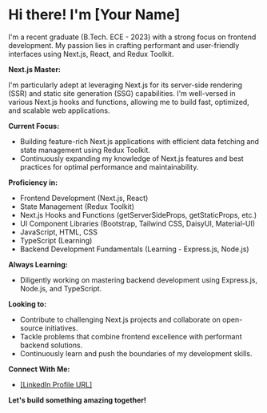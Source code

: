 #  Hi there! I'm [Your Name]

I'm a recent graduate (B.Tech. ECE - 2023) with a strong focus on frontend development. My passion lies in crafting performant and user-friendly interfaces using Next.js, React, and Redux Toolkit.

**Next.js Master:**

I'm particularly adept at leveraging Next.js for its server-side rendering (SSR) and static site generation (SSG) capabilities. I'm well-versed in various Next.js hooks and functions, allowing me to build fast, optimized, and scalable web applications.

**Current Focus:**

* Building feature-rich Next.js applications with efficient data fetching and state management using Redux Toolkit.
* Continuously expanding my knowledge of Next.js features and best practices for optimal performance and maintainability.

**Proficiency in:**

* Frontend Development (Next.js, React)
* State Management (Redux Toolkit)
* Next.js Hooks and Functions (getServerSideProps, getStaticProps, etc.)
* UI Component Libraries (Bootstrap, Tailwind CSS, DaisyUI, Material-UI)
* JavaScript, HTML, CSS
* TypeScript (Learning)
* Backend Development Fundamentals (Learning - Express.js, Node.js)

**Always Learning:**

* Diligently working on mastering backend development using Express.js, Node.js, and TypeScript.

**Looking to:**

* Contribute to challenging Next.js projects and collaborate on open-source initiatives.
* Tackle problems that combine frontend excellence with performant backend solutions.
* Continuously learn and push the boundaries of my development skills.

**Connect With Me:**

* [[LinkedIn Profile URL]](https://www.linkedin.com/in/manikanta-maduri/) 


**Let's build something amazing together!**
